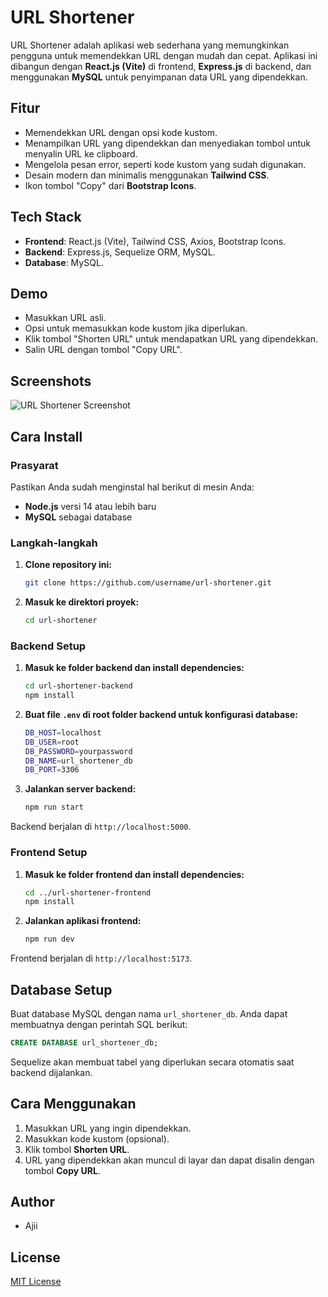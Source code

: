 
# URL Shortener

URL Shortener adalah aplikasi web sederhana yang memungkinkan pengguna untuk memendekkan URL dengan mudah dan cepat. Aplikasi ini dibangun dengan **React.js (Vite)** di frontend, **Express.js** di backend, dan menggunakan **MySQL** untuk penyimpanan data URL yang dipendekkan.

## Fitur
- Memendekkan URL dengan opsi kode kustom.
- Menampilkan URL yang dipendekkan dan menyediakan tombol untuk menyalin URL ke clipboard.
- Mengelola pesan error, seperti kode kustom yang sudah digunakan.
- Desain modern dan minimalis menggunakan **Tailwind CSS**.
- Ikon tombol "Copy" dari **Bootstrap Icons**.

## Tech Stack
- **Frontend**: React.js (Vite), Tailwind CSS, Axios, Bootstrap Icons.
- **Backend**: Express.js, Sequelize ORM, MySQL.
- **Database**: MySQL.

## Demo
- Masukkan URL asli.
- Opsi untuk memasukkan kode kustom jika diperlukan.
- Klik tombol "Shorten URL" untuk mendapatkan URL yang dipendekkan.
- Salin URL dengan tombol "Copy URL".

## Screenshots
![URL Shortener Screenshot](https://your-screenshot-link.com)

## Cara Install

### Prasyarat
Pastikan Anda sudah menginstal hal berikut di mesin Anda:
- **Node.js** versi 14 atau lebih baru
- **MySQL** sebagai database

### Langkah-langkah

1. **Clone repository ini:**
   ```bash
   git clone https://github.com/username/url-shortener.git
   ```

2. **Masuk ke direktori proyek:**
   ```bash
   cd url-shortener
   ```

### Backend Setup

1. **Masuk ke folder backend dan install dependencies:**
   ```bash
   cd url-shortener-backend
   npm install
   ```

2. **Buat file `.env` di root folder backend untuk konfigurasi database:**
   ```bash
   DB_HOST=localhost
   DB_USER=root
   DB_PASSWORD=yourpassword
   DB_NAME=url_shortener_db
   DB_PORT=3306
   ```

3. **Jalankan server backend:**
   ```bash
   npm run start
   ```

Backend berjalan di `http://localhost:5000`.

### Frontend Setup

1. **Masuk ke folder frontend dan install dependencies:**
   ```bash
   cd ../url-shortener-frontend
   npm install
   ```

2. **Jalankan aplikasi frontend:**
   ```bash
   npm run dev
   ```

Frontend berjalan di `http://localhost:5173`.

## Database Setup
Buat database MySQL dengan nama `url_shortener_db`. Anda dapat membuatnya dengan perintah SQL berikut:

```sql
CREATE DATABASE url_shortener_db;
```

Sequelize akan membuat tabel yang diperlukan secara otomatis saat backend dijalankan.

## Cara Menggunakan
1. Masukkan URL yang ingin dipendekkan.
2. Masukkan kode kustom (opsional).
3. Klik tombol **Shorten URL**.
4. URL yang dipendekkan akan muncul di layar dan dapat disalin dengan tombol **Copy URL**.

## Author
- Ajii

## License
[MIT License](LICENSE)
